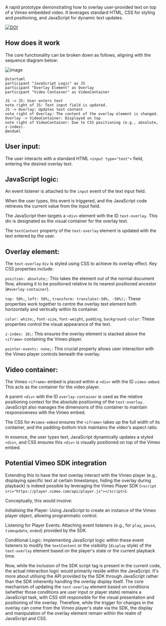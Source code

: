 A rapid prototype demonstrating how to overlay user-provided text on top of a Vimeo embedded video. It leverages standard HTML, CSS for styling and positioning, and JavaScript for dynamic text updates.

[![DOI](https://zenodo.org/badge/981996757.svg)](https://doi.org/10.5281/zenodo.15387005)

## How does it work

The core functionality can be broken down as follows, aligning with the sequence diagram below:

![image](https://github.com/user-attachments/assets/04b14cbb-562b-4d9c-8fea-3402d3bd9586)


~~~```plantuml
@startuml
participant "JavaScript Logic" as JS
participant "Overlay Element" as Overlay
participant "Video Container" as VideoContainer

JS -> JS: User enters text
note right of JS: Text input field is updated.
JS -> Overlay: Updates text content
note right of Overlay: The content of the overlay element is changed.
Overlay -> VideoContainer: Displayed on top
note right of VideoContainer: Due to CSS positioning (e.g., absolute, z-index).
@enduml
~~~

## User input: 
The user interacts with a standard HTML `<input type="text">` field, entering the desired overlay text.

## JavaScript logic:
An event listener is attached to the `input` event of the text input field.

When the user types, this event is triggered, and the JavaScript code retrieves the current value from the input field.

The JavaScript then targets a `<div>` element with the ID `text-overlay`. This div is designated as the visual container for the overlay text.

The `textContent` property of the `text-overlay` element is updated with the text entered by the user.

## Overlay element:
The `text-overlay` `div` is styled using CSS to achieve its overlay effect. Key CSS properties include:

`position: absolute;`: This takes the element out of the normal document flow, allowing it to be positioned relative to its nearest positioned ancestor (`#overlay-container`).

`top: 50%;`, `left: 50%;`, `transform: translate(-50%, -50%);`: These properties work together to centre the overlay text element both horizontally and vertically within its container.

`color: white;`, `font-size`, `font-weight`, `padding`, `background-color`: These properties control the visual appearance of the text.

`z-index: 10;`: This ensures the overlay element is stacked above the `<iframe>` containing the Vimeo player.

`pointer-events: none;`: This crucial property allows user interaction with the Vimeo player controls beneath the overlay.


## Video container:
The Vimeo `<iframe>` embed is placed within a `<div>` with the ID `vimeo-embed`. This acts as the container for the video player.

A parent `<div>` with the ID `overlay-container` is used as the relative positioning context for the absolute positioning of the `text-overlay`. JavaScript also manages the dimensions of this container to maintain responsiveness with the Vimeo embed.

The CSS for `#vimeo-embed` ensures the `<iframe>` takes up the full width of its container, and the padding-bottom trick maintains the video's aspect ratio.

In essence, the user types text, JavaScript dynamically updates a styled `<div>`, and CSS ensures this `<div>` is visually positioned on top of the Vimeo embed.



## Potential Vimeo SDK integration
Extending this to have the text overlay interact with the Vimeo player (e.g., displaying specific text at certain timestamps, hiding the overlay during playback) is indeed possible by leveraging the Vimeo Player SDK (`<script src="https://player.vimeo.com/api/player.js"></script>`).

Conceptually, this would involve:

Initialising the Player: Using JavaScript to create an instance of the Vimeo player object, allowing programmatic control.

Listening for Player Events: Attaching event listeners (e.g., for `play`, `pause`, `timeupdate`, `ended`) provided by the SDK.

Conditional Logic: Implementing JavaScript logic within these event listeners to modify the `textContent` or the visibility (`display` style) of the `text-overlay` element based on the player's state or the current playback time.

Now, while the inclusion of the SDK script tag is present in the current code, the actual interaction logic would primarily reside within the JavaScript. It's more about utilising the API provided by the SDK through JavaScript rather than the SDK inherently handling the overlay display itself. The core mechanism of updating the `text-overlay` element based on conditions (whether those conditions are user input or player state) remains a JavaScript task, with CSS still responsible for the visual presentation and positioning of the overlay. Therefore, while the trigger for changes in the overlay can come from the Vimeo player's state via the SDK, the display and manipulation of the overlay element remain within the realm of JavaScript and CSS.
